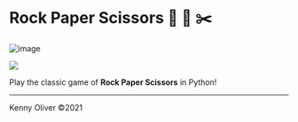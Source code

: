 # Rock Paper Scissors :moyai: :page_facing_up: :scissors:

![image](https://www.codefactor.io/repository/github/KennyOliver/rock-paper-scissors/badge?style=for-the-badge)

[![](https://repl.it/badge/github/KennyOliver/rock-paper-scissors)](https://repl.it/@KennyOliver/rock-paper-scissors)

Play the classic game of **Rock Paper Scissors** in Python!

---
Kenny Oliver ©2021

